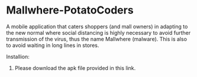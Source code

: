 # Mallwhere-PotatoCoders
A mobile application that caters shoppers (and mall owners) in adapting to the new normal where social distancing is highly necessary to avoid further transmission of the virus, thus the name Mallwhere (malware). This is also to avoid waiting in long lines in stores.

Installion:
1. Please download the apk file provided in this link.
